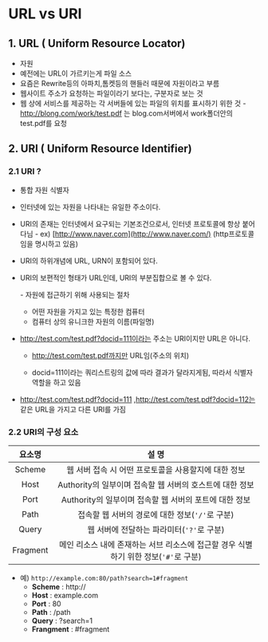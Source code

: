 # URL vs URI

## 1. URL ( Uniform Resource Locator)

- 자원
- 예전에는 URL이 가르키는게 파일 소스
- 요즘은 Rewrite등의 아파치,톰켓등의 핸들러 때문에 자원이라고 부름
- 웹사이트 주소가 요청하는 파일이라기 보다는, 구분자로 보는 것
- 웹 상에 서비스를 제공하는 각 서버들에 있는 파일의 위치를 표시하기 위한 것
  \- http://blong.com/work/test.pdf 는 blog.com서버에서 work폴더안의 test.pdf를 요청

## 2. URI ( Uniform Resource Identifier)

### 2.1 URI ?

- 통합 자원 식별자

- 인터넷에 있는 자원을 나타내는 유일한 주소이다.

- URI의 존재는 인터넷에서 요구되는 기본조건으로서, 인터넷 프로토콜에 항상 붙어다님
  \- ex) [http://www.naver.com](http://www.naver.com/) (http프로토콜임을 명시하고 있음)

- URI의 하위개념에 URL, URN이 포함되어 있다.

- URI의 보편적인 형태가 URL인데, URI의 부분집합으로 볼 수 있다.

  \- 자원에 접근하기 위해 사용되는 절차

  - 어떤 자원을 가지고 있는 특정한 컴퓨터
  - 컴퓨터 상의 유니크한 자원의 이름(파일명)

- http://test.com/test.pdf?docid=111이라는 주소는 URI이지만 URL은 아니다.

  - http://test.com/test.pdf까지만 URL임(주소의 위치)

  - docid=111이라는 쿼리스트링의 값에 따라 결과가 달라지게됨, 따라서 식별자 역할을 하고 있음

- http://test.com/test.pdf?docid=111 ,http://test.com/test.pdf?docid=112는 같은 URL을 가지고 다른 URI를 가짐

### 2.2 URI의 구성 요소

|  요소명  |                            설 명                             |
| :------: | :----------------------------------------------------------: |
|  Scheme  |     웹 서버 접속 시 어떤 프로토콜을 사용할지에 대한 정보     |
|   Host   |   Authority의 일부이며 접속할 웹 서버의 호스트에 대한 정보   |
|   Port   |    Authority의 일부이며 접속할 웹 서버의 포트에 대한 정보    |
|   Path   |       접속할 웹 서버의 경로에 대한 정보(`'/'`로 구분)        |
|  Query   |          웹 서버에 전달하는 파라미터(`'?'`로 구분)           |
| Fragment | 메인 리소스 내에 존재하는 서브 리소스에 접근할 경우 식별하기 위한 정보(`'#'`로 구분) |

- 예) `http://example.com:80/path?search=1#fragment`
  - **Scheme** : http://
  - **Host** : example.com
  - **Port** : 80
  - **Path** : /path
  - **Query** : ?search=1
  - **Frangment** : #fragment
